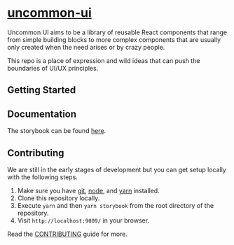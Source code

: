 # [uncommon-ui](https://zephony.github.io/uncommon-ui/)

Uncommon UI aims to be a library of reusable React components that range from simple building blocks to more complex components that are usually only created when the need arises or by crazy people.

This repo is a place of expression and wild ideas that can push the boundaries of UI/UX principles.

## Getting Started

## Documentation

The storybook can be found [here](https://https://zephony.github.io/uncommon-ui/).

## Contributing

We are still in the early stages of development but you can get setup locally with the following steps.

1. Make sure you have [git](https://git-scm.com/), [node](https://nodejs.org/), and [yarn](https://classic.yarnpkg.com/en/docs/install) installed.
2. Clone this repository locally.
3. Execute `yarn` and then `yarn storybook` from the root directory of the repository.
4. Visit `http://localhost:9009/` in your browser.

Read the [CONTRIBUTING](https://github.com/Zephony/uncommon-ui/blob/master/README.md) guide for more.

